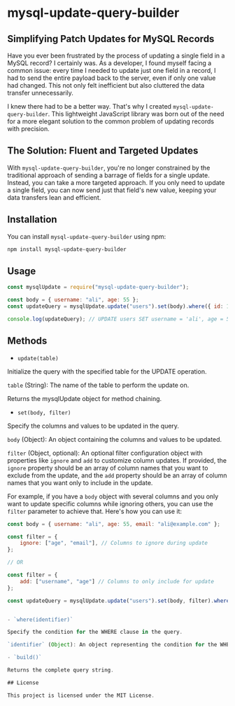 # mysql-update-query-builder

## Simplifying Patch Updates for MySQL Records

Have you ever been frustrated by the process of updating a single field in a MySQL record? I certainly was. As a developer, I found myself facing a common issue: every time I needed to update just one field in a record, I had to send the entire payload back to the server, even if only one value had changed. This not only felt inefficient but also cluttered the data transfer unnecessarily.

I knew there had to be a better way. That's why I created `mysql-update-query-builder`. This lightweight JavaScript library was born out of the need for a more elegant solution to the common problem of updating records with precision.

## The Solution: Fluent and Targeted Updates

With `mysql-update-query-builder`, you're no longer constrained by the traditional approach of sending a barrage of fields for a single update. Instead, you can take a more targeted approach. If you only need to update a single field, you can now send just that field's new value, keeping your data transfers lean and efficient.

## Installation

You can install `mysql-update-query-builder` using npm:

```bash
npm install mysql-update-query-builder
```

## Usage

```js
const mysqlUpdate = require("mysql-update-query-builder");

const body = { username: "ali", age: 55 };
const updateQuery = mysqlUpdate.update("users").set(body).where({ id: 1 }).build();

console.log(updateQuery); // UPDATE users SET username = 'ali', age = 55 WHERE id = 1
```

## Methods

- `update(table)`

Initialize the query with the specified table for the UPDATE operation.

`table` (String): The name of the table to perform the update on.

Returns the mysqlUpdate object for method chaining.

- `set(body, filter)`

Specify the columns and values to be updated in the query.

`body` (Object): An object containing the columns and values to be updated.

`filter` (Object, optional): An optional filter configuration object with properties like `ignore` and `add` to customize column updates. If provided, the `ignore` property should be an array of column names that you want to exclude from the update, and the `add` property should be an array of column names that you want only to include in the update.

For example, if you have a `body` object with several columns and you only want to update specific columns while ignoring others, you can use the `filter` parameter to achieve that. Here's how you can use it:

```js
const body = { username: "ali", age: 55, email: "ali@example.com" };

const filter = {
    ignore: ["age", "email"], // Columns to ignore during update
};

// OR

const filter = {
    add: ["username", "age"] // Columns to only include for update
};

const updateQuery = mysqlUpdate.update("users").set(body, filter).where({ id: 1 }).build();


- `where(identifier)`

Specify the condition for the WHERE clause in the query.

`identifier` (Object): An object representing the condition for the WHERE clause.

- `build()`

Returns the complete query string.

## License

This project is licensed under the MIT License.
